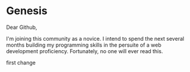 # Genesis

Dear Github,

I'm joining this community as a novice. I intend to spend the next several months building my programming skills in the persuite of a web development proficiency.  Fortunately, no one will ever read this.


first change
